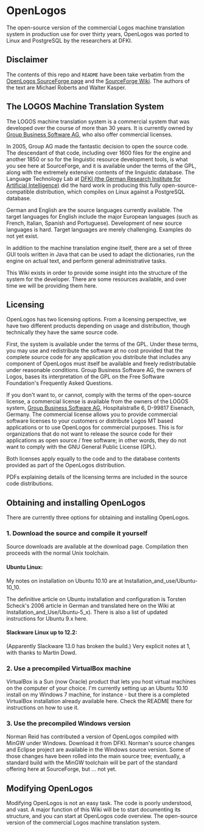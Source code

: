 # OpenLogos

The open-source version of the commercial Logos machine translation system in production use for over thirty years, OpenLogos was ported to Linux and PostgreSQL by the researchers at DFKI.

## Disclaimer

The contents of this repo and `README` have been take verbatim from the [OpenLogos SourceForge page](https://sourceforge.net/projects/openlogos-mt/) and the [SourceForge Wiki](https://sourceforge.net/p/openlogos-mt/wiki/Home/). The authors of the text are Michael Roberts and Walter Kasper.


## The LOGOS Machine Translation System

The LOGOS machine translation system is a commercial system that was developed over the course of more than 30 years. It is currently owned by [Group Business Software AG](http://www.group.de/en/index.php), who also offer commercial licenses.

In 2005, Group AG made the fantastic decision to open the source code. The descendant of that code, including over 1600 files for the engine and another 1850 or so for the linguistic resource development tools, is what you see here at SourceForge, and it is available under the terms of the GPL, along with the extremely extensive contents of the linguistic database. The Language Technology Lab at [DFKI (the German Research Institute for Artificial Intelligence)](https://www.dfki.de/web) did the hard work in producing this fully open-source-compatible distribution, which compiles on Linux against a PostgreSQL database.

German and English are the source languages currently available. The target languages for English include the major European languages (such as French, Italian, Spanish and Portuguese). Development of new source languages is hard. Target languages are merely challenging. Examples do not yet exist.

In addition to the machine translation engine itself, there are a set of three GUI tools written in Java that can be used to adapt the dictionaries, run the engine on actual text, and perform general administrative tasks.

This Wiki exists in order to provide some insight into the structure of the system for the developer. There are some resources available, and over time we will be providing them here.

## Licensing

OpenLogos has two licensing options. From a licensing perspective, we have two different products depending on usage and distribution, though technically they have the same source code.

First, the system is available under the terms of the GPL. Under these terms, you may use and redistribute the software at no cost provided that the complete source code for any application you distribute that includes any component of OpenLogos must itself be available and freely redistributable under reasonable conditions. Group Business Software AG, the owners of Logos, bases its interpretation of the GPL on the Free Software Foundation's Frequently Asked Questions.

If you don't want to, or cannot, comply with the terms of the open-source license, a commercial license is available from the owners of the LOGOS system, [Group Business Software AG](http://www.group.de/en/index.php), Hospitalstraße 6, D-99817 Eisenach, Germany. The commercial license allows you to provide commercial software licenses to your customers or distribute Logos MT based applications or to use OpenLogos for commercial purposes. This is for organizations that do not want to release the source code for their applications as open source / free software; in other words, they do not want to comply with the GNU General Public License (GPL).

Both licenses apply equally to the code and to the database contents provided as part of the OpenLogos distribution.

PDFs explaining details of the licensing terms are included in the source code distributions.

## Obtaining and installing OpenLogos

There are currently three options for obtaining and installing OpenLogos.

### 1. Download the source and compile it yourself

Source downloads are available at the download page. Compilation then proceeds with the normal Unix toolchain.

#### Ubuntu Linux:

My notes on installation on Ubuntu 10.10 are at Installation_and_use/Ubuntu-10_10.

The definitive article on Ubuntu installation and configuration is Torsten Scheck's 2006 article in German and translated here on the Wiki at Installation_and_Use/Ubuntu-5_x). There is also a list of updated instructions for Ubuntu 9.x here.

#### Slackware Linux up to 12.2:

(Apparently Slackware 13.0 has broken the build.) Very explicit notes at 1, with thanks to Martin Dowd.

### 2. Use a precompiled VirtualBox machine

VirtualBox is a Sun (now Oracle) product that lets you host virtual machines on the computer of your choice. I'm currently setting up an Ubuntu 10.10 install on my Windows 7 machine, for instance - but there is a completed VirtualBox installation already available here. Check the README there for instructions on how to use it.

### 3. Use the precompiled Windows version

Norman Reid has contributed a version of OpenLogos compiled with MinGW under Windows. Download it from DFKI. Norman's source changes and Eclipse project are available in the Windows source version. Some of those changes have been rolled into the main source tree; eventually, a standard build with the MinGW toolchain will be part of the standard offering here at SourceForge, but ... not yet.

## Modifying OpenLogos

Modifying OpenLogos is not an easy task. The code is poorly understood, and vast. A major function of this Wiki will be to start documenting its structure, and you can start at OpenLogos code overview.
The open-source version of the commercial Logos machine translation system.

